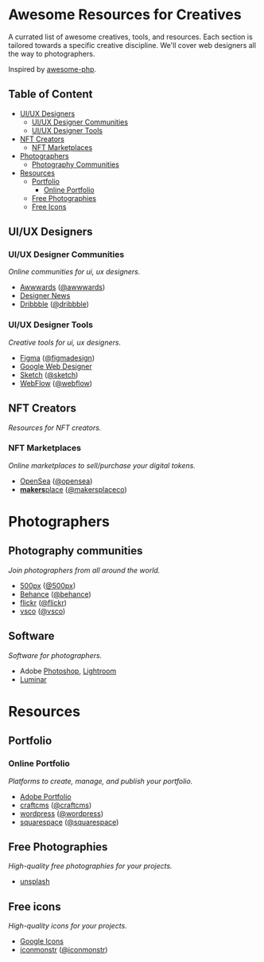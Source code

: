 # Awesome Resources for Creatives

A currated list of awesome creatives, tools, and resources. Each section is tailored towards a specific creative discipline. We'll cover web designers all the way to photographers.

Inspired by [awesome-php](https://github.com/ziadoz/awesome-php).

## Table of Content

* [UI/UX Designers](#ui-ux-designers)
  * [UI/UX Designer Communities](#ui-ux-designer-communities)
  * [UI/UX Designer Tools](#ui-ux-designer-tools)
* [NFT Creators](#nft-creators)
  * [NFT Marketplaces](#nft-marketplaces)
* [Photographers](#photographers)
  * [Photography Communities](#photography-communities)
* [Resources](#resources)
  * [Portfolio](#portfolio) 
    * [Online Portfolio](#online-portfolio)
  * [Free Photographies](#free-photographies)
  * [Free Icons](#free-icons)

## UI/UX Designers

### UI/UX Designer Communities
*Online communities for ui, ux designers.*

- [Awwwards](https://www.awwwards.com/) ([@awwwards](https://twitter.com/awwwards))
- [Designer News](https://www.designernews.co/)
- [Dribbble](https://dribbble.com/) ([@dribbble](https://twitter.com/dribbble))

### UI/UX Designer Tools
*Creative tools for ui, ux designers.*

- [Figma](https://www.figma.com/) ([@figmadesign](https://twitter.com/figmadesign))
- [Google Web Designer](https://webdesigner.withgoogle.com/)
- [Sketch](https://www.sketch.com/) ([@sketch](https://twitter.com/sketch))
- [WebFlow](https://webflow.com) ([@webflow](https://twitter.com/webflow))

## NFT Creators
*Resources for NFT creators.*

### NFT Marketplaces
*Online marketplaces to sell/purchase your digital tokens.*

- [OpenSea](https://opensea.io/) ([@opensea](https://twitter.com/opensea))
- [**makers**place](https://makersplace.com/) ([@makersplaceco](https://twitter.com/makersplaceco))

# Photographers

## Photography communities
*Join photographers from all around the world.*

- [500px](https://500px.com) ([@500px](https://twitter.com/500px))
- [Behance](https://www.behance.net/) ([@behance](https://twitter.com/behance))
- [flickr](https://www.flickr.com/) ([@flickr](https://twitter.com/flickr))
- [vsco](https://vsco.co) ([@vsco](https://twitter.com/vsco))

## Software
*Software for photographers.*

- Adobe [Photoshop](https://www.adobe.com/products/photoshop/), [Lightroom](https://www.adobe.com/products/photoshop-lightroom/)
- [Luminar](https://skylum.com/luminar)

# Resources

## Portfolio

### Online Portfolio
*Platforms to create, manage, and publish your portfolio.*

- [Adobe Portfolio](https://portfolio.adobe.com/)
- [craftcms](https://craftcms.com/) ([@craftcms](https://twitter.com/craftcms))
- [wordpress](https://wordpress.com/) ([@wordpress](https://twitter.com/wordpress))
- [squarespace](https://www.squarespace.com/tour/portfolio-website) ([@squarespace](https://twitter.com/squarespace))

## Free Photographies
*High-quality free photographies for your projects.*

- [unsplash](https://unsplash.com/)

## Free icons
*High-quality icons for your projects.*

- [Google Icons](https://fonts.google.com/icons)
- [iconmonstr](https://iconmonstr.com/) ([@iconmonstr](https://twitter.com/iconmonstr))
